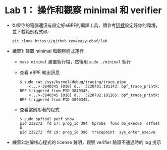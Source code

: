 # Lab 1： 操作和觀察 minimal 和 verifier 

- 如果你的電腦還沒有設定好eBPF的編譯工具，請參考[這裡](https://github.com/easy-ebpf/practice_vm)設定好你的環境，並下載範例程式碼:
    ```shell
    git clone https://github.com/easy-ebpf/lab
    ```

- 練習1: 建置 minimal 和觀察程式運行

    - `make minimal` 建置執行檔，然後用 `sudo ./minimal` 執行
    - 查看 eBPF 輸出訊息

        ```shell
        $ sudo cat /sys/kernel/debug/tracing/trace_pipe
            <...>-3840345 [010] d... 3220701.101143: bpf_trace_printk: BPF triggered from PID 3840345.
            <...>-3840345 [010] d... 3220702.101265: bpf_trace_printk: BPF triggered from PID 3840345.
        ```

    - 查看當前附著的程式

        ```shell
        $ sudo bpftool perf show
        pid 232272  fd 17: prog_id 394  kprobe  func do_execve  offset 0
        pid 232272  fd 19: prog_id 396  tracepoint  sys_enter_execve
        ```

- 練習2:註解核心程式的 license 聲明，觀察 verifier 驗證不通過時的 log 提示
